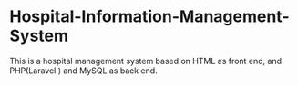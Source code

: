 # Hospital-Information-Management-System
This is a hospital management system based on HTML as front end, and PHP(Laravel ) and MySQL as back end. 
